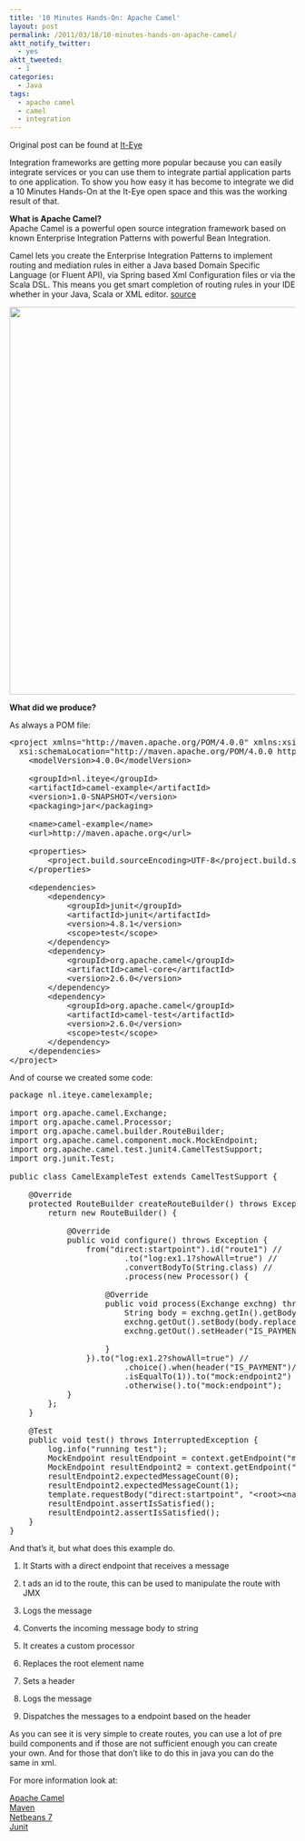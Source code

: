 ```yaml
---
title: '10 Minutes Hands-On: Apache Camel'
layout: post
permalink: /2011/03/18/10-minutes-hands-on-apache-camel/
aktt_notify_twitter:
  - yes
aktt_tweeted:
  - 1
categories:
  - Java
tags:
  - apache camel
  - camel
  - integration
---
```

Original post can be found at [It-Eye][1]

Integration frameworks are getting more popular because you can easily integrate services or you can use them to integrate partial application parts to one application. To show you how easy it has become to integrate we did a 10 Minutes Hands-On at the It-Eye open space and this was the working result of that.

<!--more-->

  
**What is Apache Camel?**  
Apache Camel is a powerful open source integration framework based on known Enterprise Integration Patterns with powerful Bean Integration.

Camel lets you create the Enterprise Integration Patterns to implement routing and mediation rules in either a Java based Domain Specific Language (or Fluent API), via Spring based Xml Configuration files or via the Scala DSL. This means you get smart completion of routing rules in your IDE whether in your Java, Scala or XML editor. [source][2]

[<img src="http://files.coralic.nl/jpg/camel-components.png" alt="" title="Business_Model_Canvas_1024" width="1024" height="683" class="aligncenter size-full wp-image-1061" />][3]

**What did we produce?**

As always a POM file:

<pre class="brush: xml; title: ; notranslate" title="">&lt;project xmlns="http://maven.apache.org/POM/4.0.0" xmlns:xsi="http://www.w3.org/2001/XMLSchema-instance"
  xsi:schemaLocation="http://maven.apache.org/POM/4.0.0 http://maven.apache.org/xsd/maven-4.0.0.xsd"&gt;
    &lt;modelVersion&gt;4.0.0&lt;/modelVersion&gt;

    &lt;groupId&gt;nl.iteye&lt;/groupId&gt;
    &lt;artifactId&gt;camel-example&lt;/artifactId&gt;
    &lt;version&gt;1.0-SNAPSHOT&lt;/version&gt;
    &lt;packaging&gt;jar&lt;/packaging&gt;

    &lt;name&gt;camel-example&lt;/name&gt;
    &lt;url&gt;http://maven.apache.org&lt;/url&gt;

    &lt;properties&gt;
        &lt;project.build.sourceEncoding&gt;UTF-8&lt;/project.build.sourceEncoding&gt;
    &lt;/properties&gt;

    &lt;dependencies&gt; 
        &lt;dependency&gt; 
            &lt;groupId&gt;junit&lt;/groupId&gt; 
            &lt;artifactId&gt;junit&lt;/artifactId&gt; 
            &lt;version&gt;4.8.1&lt;/version&gt; 
            &lt;scope&gt;test&lt;/scope&gt; 
        &lt;/dependency&gt; 
        &lt;dependency&gt; 
            &lt;groupId&gt;org.apache.camel&lt;/groupId&gt; 
            &lt;artifactId&gt;camel-core&lt;/artifactId&gt; 
            &lt;version&gt;2.6.0&lt;/version&gt; 
        &lt;/dependency&gt; 
        &lt;dependency&gt; 
            &lt;groupId&gt;org.apache.camel&lt;/groupId&gt; 
            &lt;artifactId&gt;camel-test&lt;/artifactId&gt; 
            &lt;version&gt;2.6.0&lt;/version&gt; 
            &lt;scope&gt;test&lt;/scope&gt; 
        &lt;/dependency&gt; 
    &lt;/dependencies&gt; 
&lt;/project&gt;
</pre>

And of course we created some code:

<pre class="brush: java; title: ; notranslate" title="">package nl.iteye.camelexample;

import org.apache.camel.Exchange;
import org.apache.camel.Processor;
import org.apache.camel.builder.RouteBuilder;
import org.apache.camel.component.mock.MockEndpoint;
import org.apache.camel.test.junit4.CamelTestSupport;
import org.junit.Test;

public class CamelExampleTest extends CamelTestSupport {

    @Override
    protected RouteBuilder createRouteBuilder() throws Exception {
        return new RouteBuilder() {

            @Override
            public void configure() throws Exception {
                from("direct:startpoint").id("route1") //
                        .to("log:ex1.1?showAll=true") //
                        .convertBodyTo(String.class) //
                        .process(new Processor() {

                    @Override
                    public void process(Exchange exchng) throws Exception {
                        String body = exchng.getIn().getBody(String.class);
                        exchng.getOut().setBody(body.replaceAll("root", "testroot"));
                        exchng.getOut().setHeader("IS_PAYMENT", 1);

                    }
                }).to("log:ex1.2?showAll=true") //
                        .choice().when(header("IS_PAYMENT")//
                        .isEqualTo(1)).to("mock:endpoint2") //
                        .otherwise().to("mock:endpoint");
            }
        };
    }

    @Test
    public void test() throws InterruptedException {
        log.info("running test");
        MockEndpoint resultEndpoint = context.getEndpoint("mock:endpoint", MockEndpoint.class);
        MockEndpoint resultEndpoint2 = context.getEndpoint("mock:endpoint2", MockEndpoint.class);
        resultEndpoint2.expectedMessageCount(0);
        resultEndpoint2.expectedMessageCount(1);
        template.requestBody("direct:startpoint", "&lt;root&gt;&lt;name&gt;abc&lt;/name&gt;&lt;/root&gt;");
        resultEndpoint.assertIsSatisfied();
        resultEndpoint2.assertIsSatisfied();
    }
}
</pre>

And that&#8217;s it, but what does this example do.

  1. It Starts with a direct endpoint that receives a message
  2. t ads an id to the route, this can be used to manipulate the route with JMX
  3. Logs the message
  4. Converts the incoming message body to string
  5. It creates a custom processor
  1. Replaces the root element name
  2. Sets a header

  6. Logs the message
  7. Dispatches the messages to a endpoint based on the header

As you can see it is very simple to create routes, you can use a lot of pre build components and if those are not sufficient enough you can create your own. And for those that don&#8217;t like to do this in java you can do the same in xml.

For more information look at:

[Apache Camel][2]  
[Maven][4]  
[Netbeans 7][5]  
[Junit][6]

 [1]: http://www.it-eye.nl/2011/03/18/10-minutes-hands-on-apache-camel/
 [2]: http://camel.apache.org/
 [3]: http://files.coralic.nl/jpg/camel-components.png
 [4]: http://maven.apache.org/
 [5]: http://netbeans.org/community/releases/70/
 [6]: http://www.junit.org/